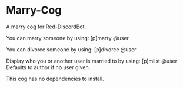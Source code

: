 # Marry-Cog
A marry cog for Red-DiscordBot.

You can marry someone by using: [p]marry @user

You can divorce someone by using: [p]divorce @user

Display who you or another user is married to by using: [p]mlist @user
Defaults to author if no user given.
 
This cog has no dependencies to install.